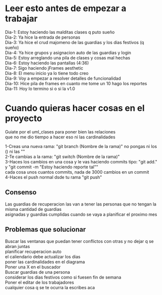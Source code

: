 ﻿# Leer esto antes de empezar a trabajar

Dia-1: Estoy haciendo las malditas clases q puto sueño <br>
Dia-2: Ya hice la entrada de personas <br>
Dia-3: Ya hice el crud majomeno de las guardias y los dias festivos (q sueño) <br>
Dia-4: Ya hice grupos y asignacion auto de las guardias y login <br>
Dia-5: Estoy arreglando una pila de clases y cosas mal hechas <br>
Dia-6: Estoy haciendo las pantallas (4:36) <br>
Dia-7: Sigo haciendo jFrames aesthetic <br>
Dia-8: El menu inicio ya lo tiene todo creo <br>
Dia-9: Voy a empezar a resolver detalles de funcionalidad <br>
Dia-10: Hice pila de frames en cuanto me tome un 10 hago los reportes <br>
Dia-11: Hoy lo termino si o si la v1.0 <br>

# Cuando quieras hacer cosas en el proyecto

Guiate por el uml_clases para poner bien las relaciones<br>
que no me dio tiempo a hacer eso ni las cardinalidades <br>

1-Creas una nueva rama: "git branch (Nombre de la rama)" no pongas ni los () ni las "" <br>
2-Te cambias a la rama: "git switch (Nombre de la rama)" <br>
3-Haces los cambios en una cosa y le vas haciendo commits
tipo: "git add." y "git commit -m "Estoy haciendo reporte tal"" <br>
cada cosa unos cuantos commits, nada de 3000 cambios en un commit <br>
4-Haces el push normal dsde tu rama "git push"<br>

## Consenso

Las guardias de recuperacion las van a tener las personas que no tengan la misma cantidad de guardias<br>
asignadas y guardias cumplidas cuando se vaya a planificar el proximo mes <br>

## Problemas que solucionar

Buscar las ventanas que puedan tener conflictos con otras y no dejar q se abran juntas <br>
planificar recuperacion auto <br>
el caliendario debe actualizar los dias <br>
poner las cardinalidades en el diagrama <br>
Poner una X en el buscador <br>
Buscar guardias de una persona <br>
considerar los dias festivos como si fuesen fin de semana <br>
Poner el editar de los trabajadores <br>
cualquier cosa q se te ocurra la escribes aca <br>
